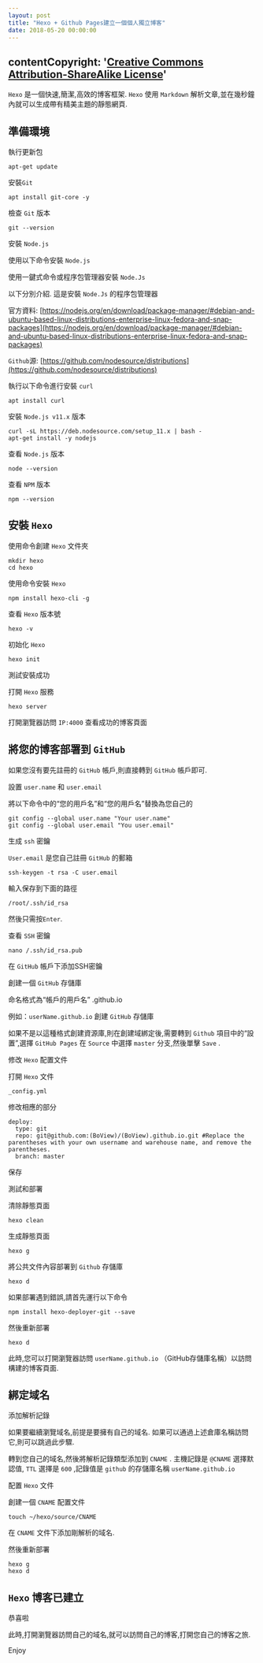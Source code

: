 ```yaml
---
layout: post
title: "Hexo + Github Pages建立一個個人獨立博客"
date: 2018-05-20 00:00:00
---
```


## contentCopyright: '[Creative Commons Attribution-ShareAlike License](https://en.wikipedia.org/wiki/Wikipedia:Text_of_Creative_Commons_Attribution-ShareAlike_3.0_Unported_License)'

`Hexo` 是一個快速,簡潔,高效的博客框架.
`Hexo` 使用 `Markdown` 解析文章,並在幾秒鐘內就可以生成帶有精美主題的靜態網頁.

## 準備環境

執行更新包

```
apt-get update
```

安裝`Git`

```
apt install git-core -y
```

檢查 `Git` 版本

```
git --version
```

安裝 `Node.js`

使用以下命令安裝 `Node.js`

使用一鍵式命令或程序包管理器安裝 `Node.Js`

以下分別介紹. 這是安裝 `Node.Js` 的程序包管理器

官方資料: [https://nodejs.org/en/download/package-manager/#debian-and-ubuntu-based-linux-distributions-enterprise-linux-fedora-and-snap-packages](https://nodejs.org/en/download/package-manager/#debian-and-ubuntu-based-linux-distributions-enterprise-linux-fedora-and-snap-packages)

`Github`源: [https://github.com/nodesource/distributions](https://github.com/nodesource/distributions)

執行以下命令進行安裝 `curl`

```
apt install curl
```

安裝 `Node.js v11.x` 版本

```
curl -sL https://deb.nodesource.com/setup_11.x | bash -
apt-get install -y nodejs
```

查看 `Node.js` 版本

```
node --version
```

查看 `NPM` 版本

```
npm --version
```

## 安裝 `Hexo`

使用命令創建 `Hexo` 文件夾

```
mkdir hexo
cd hexo
```

使用命令安裝 `Hexo`

```
npm install hexo-cli -g
```

查看 `Hexo` 版本號

```
hexo -v
```

初始化 `Hexo`

```
hexo init
```

測試安裝成功

打開 `Hexo` 服務

```
hexo server
```

打開瀏覽器訪問 `IP:4000` 查看成功的博客頁面

## 將您的博客部署到 `GitHub`

如果您沒有要先註冊的 `GitHub` 帳戶,則直接轉到 `GitHub` 帳戶即可.

設置 `user.name` 和 `user.email`

將以下命令中的“您的用戶名”和“您的用戶名”替換為您自己的

```
git config --global user.name "Your user.name"
git config --global user.email "You user.email"
```

生成 `ssh` 密鑰

`User.email` 是您自己註冊 `GitHub` 的郵箱

```
ssh-keygen -t rsa -C user.email
```

輸入保存到下面的路徑

```
/root/.ssh/id_rsa
```

然後只需按`Enter`.

查看 `SSH` 密鑰

```
nano /.ssh/id_rsa.pub
```

在 `GitHub` 帳戶下添加SSH密鑰

創建一個 `GitHub` 存儲庫

命名格式為“帳戶的用戶名” .github.io

例如：`userName.github.io` 創建 `GitHub` 存儲庫

如果不是以這種格式創建資源庫,則在創建域綁定後,需要轉到 `Github` 項目中的“設置”,選擇 `GitHub Pages` 在 `Source` 中選擇 `master` 分支,然後單擊 `Save` .

修改 `Hexo` 配置文件

打開 `Hexo` 文件

```
_config.yml
```

修改相應的部分

```
deploy:
  type: git
  repo: git@github.com:(BoView)/(BoView).github.io.git #Replace the parentheses with your own username and warehouse name, and remove the parentheses.
  branch: master
```

保存

測試和部署

清除靜態頁面

```
hexo clean
```

生成靜態頁面

```
hexo g
```

將公共文件內容部署到 `Github` 存儲庫

```
hexo d
```

如果部署遇到錯誤,請首先運行以下命令

```
npm install hexo-deployer-git --save
```

然後重新部署

```
hexo d
```

此時,您可以打開瀏覽器訪問 `userName.github.io` （GitHub存儲庫名稱）以訪問構建的博客頁面.

## 綁定域名

添加解析記錄

如果要繼續瀏覽域名,前提是要擁有自己的域名. 如果可以通過上述倉庫名稱訪問它,則可以跳過此步驟.

轉到您自己的域名,然後將解析記錄類型添加到 `CNAME` . 主機記錄是 `@CNAME` 選擇默認值, `TTL` 選擇是 `600` ,記錄值是 `github` 的存儲庫名稱 `userName.github.io`

配置 `Hexo` 文件

創建一個 `CNAME` 配置文件

```
touch ~/hexo/source/CNAME
```

在 `CNAME` 文件下添加剛解析的域名.

然後重新部署

```
hexo g
hexo d
```

## `Hexo` 博客已建立

恭喜啦

此時,打開瀏覽器訪問自己的域名,就可以訪問自己的博客,打開您自己的博客之旅.

Enjoy

